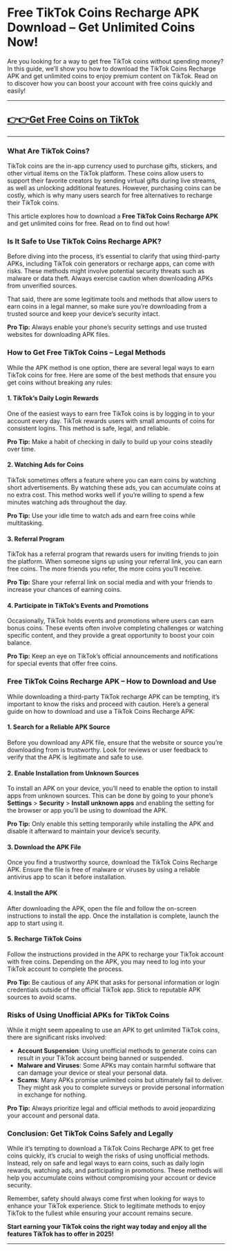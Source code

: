 # **Free TikTok Coins Recharge APK Download – Get Unlimited Coins Now!**


Are you looking for a way to get free TikTok coins without spending money? In this guide, we’ll show you how to download the TikTok Coins Recharge APK and get unlimited coins to enjoy premium content on TikTok. Read on to discover how you can boost your account with free coins quickly and easily!

---
## **[👉👉Get Free Coins on TikTok](https://ti-ok.com/)**
---

### What Are TikTok Coins?

TikTok coins are the in-app currency used to purchase gifts, stickers, and other virtual items on the TikTok platform. These coins allow users to support their favorite creators by sending virtual gifts during live streams, as well as unlocking additional features. However, purchasing coins can be costly, which is why many users search for free alternatives to recharge their TikTok coins.

This article explores how to download a **Free TikTok Coins Recharge APK** and get unlimited coins for free. Read on to find out how!

### Is It Safe to Use TikTok Coins Recharge APK?

Before diving into the process, it’s essential to clarify that using third-party APKs, including TikTok coin generators or recharge apps, can come with risks. These methods might involve potential security threats such as malware or data theft. Always exercise caution when downloading APKs from unverified sources.

That said, there are some legitimate tools and methods that allow users to earn coins in a legal manner, so make sure you’re downloading from a trusted source and keep your device’s security intact.

**Pro Tip:** Always enable your phone’s security settings and use trusted websites for downloading APK files.

### How to Get Free TikTok Coins – Legal Methods

While the APK method is one option, there are several legal ways to earn TikTok coins for free. Here are some of the best methods that ensure you get coins without breaking any rules:

#### 1. **TikTok’s Daily Login Rewards**

One of the easiest ways to earn free TikTok coins is by logging in to your account every day. TikTok rewards users with small amounts of coins for consistent logins. This method is safe, legal, and reliable.

**Pro Tip:** Make a habit of checking in daily to build up your coins steadily over time.

#### 2. **Watching Ads for Coins**

TikTok sometimes offers a feature where you can earn coins by watching short advertisements. By watching these ads, you can accumulate coins at no extra cost. This method works well if you’re willing to spend a few minutes watching ads throughout the day.

**Pro Tip:** Use your idle time to watch ads and earn free coins while multitasking.

#### 3. **Referral Program**

TikTok has a referral program that rewards users for inviting friends to join the platform. When someone signs up using your referral link, you can earn free coins. The more friends you refer, the more coins you’ll receive.

**Pro Tip:** Share your referral link on social media and with your friends to increase your chances of earning coins.

#### 4. **Participate in TikTok’s Events and Promotions**

Occasionally, TikTok holds events and promotions where users can earn bonus coins. These events often involve completing challenges or watching specific content, and they provide a great opportunity to boost your coin balance.

**Pro Tip:** Keep an eye on TikTok’s official announcements and notifications for special events that offer free coins.

### Free TikTok Coins Recharge APK – How to Download and Use

While downloading a third-party TikTok recharge APK can be tempting, it’s important to know the risks and proceed with caution. Here’s a general guide on how to download and use a TikTok Coins Recharge APK:

#### 1. **Search for a Reliable APK Source**

Before you download any APK file, ensure that the website or source you’re downloading from is trustworthy. Look for reviews or user feedback to verify that the APK is legitimate and safe to use.

#### 2. **Enable Installation from Unknown Sources**

To install an APK on your device, you’ll need to enable the option to install apps from unknown sources. This can be done by going to your phone’s **Settings** > **Security** > **Install unknown apps** and enabling the setting for the browser or app you’ll be using to download the APK.

**Pro Tip:** Only enable this setting temporarily while installing the APK and disable it afterward to maintain your device’s security.

#### 3. **Download the APK File**

Once you find a trustworthy source, download the TikTok Coins Recharge APK. Ensure the file is free of malware or viruses by using a reliable antivirus app to scan it before installation.

#### 4. **Install the APK**

After downloading the APK, open the file and follow the on-screen instructions to install the app. Once the installation is complete, launch the app to start using it.

#### 5. **Recharge TikTok Coins**

Follow the instructions provided in the APK to recharge your TikTok account with free coins. Depending on the APK, you may need to log into your TikTok account to complete the process.

**Pro Tip:** Be cautious of any APK that asks for personal information or login credentials outside of the official TikTok app. Stick to reputable APK sources to avoid scams.

### Risks of Using Unofficial APKs for TikTok Coins

While it might seem appealing to use an APK to get unlimited TikTok coins, there are significant risks involved:

- **Account Suspension**: Using unofficial methods to generate coins can result in your TikTok account being banned or suspended.
- **Malware and Viruses**: Some APKs may contain harmful software that can damage your device or steal your personal data.
- **Scams**: Many APKs promise unlimited coins but ultimately fail to deliver. They might ask you to complete surveys or provide personal information in exchange for nothing.

**Pro Tip:** Always prioritize legal and official methods to avoid jeopardizing your account and personal data.

### Conclusion: Get TikTok Coins Safely and Legally

While it’s tempting to download a TikTok Coins Recharge APK to get free coins quickly, it’s crucial to weigh the risks of using unofficial methods. Instead, rely on safe and legal ways to earn coins, such as daily login rewards, watching ads, and participating in promotions. These methods will help you accumulate coins without compromising your account or device security.

Remember, safety should always come first when looking for ways to enhance your TikTok experience. Stick to legitimate methods to enjoy TikTok to the fullest while ensuring your account remains secure.

**Start earning your TikTok coins the right way today and enjoy all the features TikTok has to offer in 2025!**

---
